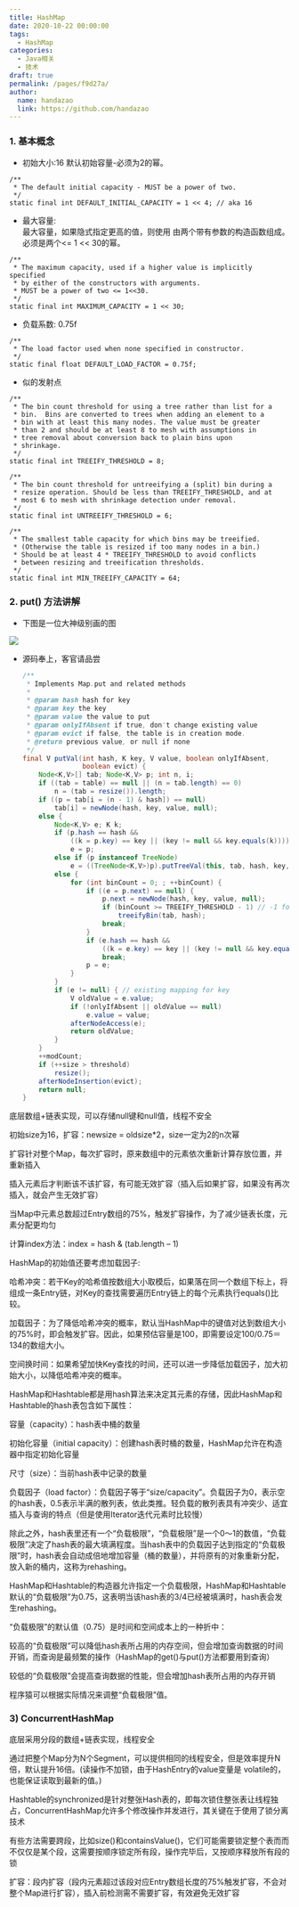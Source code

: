 ```yaml
---
title: HashMap
date: 2020-10-22 00:00:00
tags: 
  - HashMap
categories: 
  - Java相关
  - 技术
draft: true
permalink: /pages/f9d27a/
author: 
  name: handazao
  link: https://github.com/handazao
---
```


### 1. 基本概念

- 初始大小:16 默认初始容量-必须为2的幂。

```
/**
 * The default initial capacity - MUST be a power of two.
 */
static final int DEFAULT_INITIAL_CAPACITY = 1 << 4; // aka 16
```

- 最大容量:    
最大容量，如果隐式指定更高的值，则使用
由两个带有参数的构造函数组成。
必须是两个<= 1 << 30的幂。

```
/**
 * The maximum capacity, used if a higher value is implicitly specified
 * by either of the constructors with arguments.
 * MUST be a power of two <= 1<<30.
 */
static final int MAXIMUM_CAPACITY = 1 << 30;
```

- 负载系数: 0.75f

```
/**
 * The load factor used when none specified in constructor.
 */
static final float DEFAULT_LOAD_FACTOR = 0.75f;
```
-  似的发射点


```
/**
 * The bin count threshold for using a tree rather than list for a
 * bin.  Bins are converted to trees when adding an element to a
 * bin with at least this many nodes. The value must be greater
 * than 2 and should be at least 8 to mesh with assumptions in
 * tree removal about conversion back to plain bins upon
 * shrinkage.
 */
static final int TREEIFY_THRESHOLD = 8;
```



```
/**
 * The bin count threshold for untreeifying a (split) bin during a
 * resize operation. Should be less than TREEIFY_THRESHOLD, and at
 * most 6 to mesh with shrinkage detection under removal.
 */
static final int UNTREEIFY_THRESHOLD = 6;
```



```
/**
 * The smallest table capacity for which bins may be treeified.
 * (Otherwise the table is resized if too many nodes in a bin.)
 * Should be at least 4 * TREEIFY_THRESHOLD to avoid conflicts
 * between resizing and treeification thresholds.
 */
static final int MIN_TREEIFY_CAPACITY = 64;
```

### 2. put() 方法讲解

- 下图是一位大神级别画的图

![](/HashMap/743039306-5f458498e5f3ef07.png)

- 源码奉上，客官请品尝

  ```java
  /**
   * Implements Map.put and related methods
   *
   * @param hash hash for key
   * @param key the key
   * @param value the value to put
   * @param onlyIfAbsent if true, don't change existing value
   * @param evict if false, the table is in creation mode.
   * @return previous value, or null if none
   */
  final V putVal(int hash, K key, V value, boolean onlyIfAbsent,
                 boolean evict) {
      Node<K,V>[] tab; Node<K,V> p; int n, i;
      if ((tab = table) == null || (n = tab.length) == 0)
          n = (tab = resize()).length;
      if ((p = tab[i = (n - 1) & hash]) == null)
          tab[i] = newNode(hash, key, value, null);
      else {
          Node<K,V> e; K k;
          if (p.hash == hash &&
              ((k = p.key) == key || (key != null && key.equals(k))))
              e = p;
          else if (p instanceof TreeNode)
              e = ((TreeNode<K,V>)p).putTreeVal(this, tab, hash, key, value);
          else {
              for (int binCount = 0; ; ++binCount) {
                  if ((e = p.next) == null) {
                      p.next = newNode(hash, key, value, null);
                      if (binCount >= TREEIFY_THRESHOLD - 1) // -1 for 1st
                          treeifyBin(tab, hash);
                      break;
                  }
                  if (e.hash == hash &&
                      ((k = e.key) == key || (key != null && key.equals(k))))
                      break;
                  p = e;
              }
          }
          if (e != null) { // existing mapping for key
              V oldValue = e.value;
              if (!onlyIfAbsent || oldValue == null)
                  e.value = value;
              afterNodeAccess(e);
              return oldValue;
          }
      }
      ++modCount;
      if (++size > threshold)
          resize();
      afterNodeInsertion(evict);
      return null;
  }
  ```

底层数组+链表实现，可以存储null键和null值，线程不安全

初始size为16，扩容：newsize = oldsize*2，size一定为2的n次幂

扩容针对整个Map，每次扩容时，原来数组中的元素依次重新计算存放位置，并重新插入

插入元素后才判断该不该扩容，有可能无效扩容（插入后如果扩容，如果没有再次插入，就会产生无效扩容）

当Map中元素总数超过Entry数组的75%，触发扩容操作，为了减少链表长度，元素分配更均匀

计算index方法：index = hash & (tab.length – 1)

HashMap的初始值还要考虑加载因子:

哈希冲突：若干Key的哈希值按数组大小取模后，如果落在同一个数组下标上，将组成一条Entry链，对Key的查找需要遍历Entry链上的每个元素执行equals()比较。

加载因子：为了降低哈希冲突的概率，默认当HashMap中的键值对达到数组大小的75%时，即会触发扩容。因此，如果预估容量是100，即需要设定100/0.75＝134的数组大小。

空间换时间：如果希望加快Key查找的时间，还可以进一步降低加载因子，加大初始大小，以降低哈希冲突的概率。

HashMap和Hashtable都是用hash算法来决定其元素的存储，因此HashMap和Hashtable的hash表包含如下属性：

容量（capacity）：hash表中桶的数量

初始化容量（initial capacity）：创建hash表时桶的数量，HashMap允许在构造器中指定初始化容量

尺寸（size）：当前hash表中记录的数量

负载因子（load factor）：负载因子等于“size/capacity”。负载因子为0，表示空的hash表，0.5表示半满的散列表，依此类推。轻负载的散列表具有冲突少、适宜插入与查询的特点（但是使用Iterator迭代元素时比较慢）

除此之外，hash表里还有一个“负载极限”，“负载极限”是一个0～1的数值，“负载极限”决定了hash表的最大填满程度。当hash表中的负载因子达到指定的“负载极限”时，hash表会自动成倍地增加容量（桶的数量），并将原有的对象重新分配，放入新的桶内，这称为rehashing。

HashMap和Hashtable的构造器允许指定一个负载极限，HashMap和Hashtable默认的“负载极限”为0.75，这表明当该hash表的3/4已经被填满时，hash表会发生rehashing。

“负载极限”的默认值（0.75）是时间和空间成本上的一种折中：

较高的“负载极限”可以降低hash表所占用的内存空间，但会增加查询数据的时间开销，而查询是最频繁的操作（HashMap的get()与put()方法都要用到查询）

较低的“负载极限”会提高查询数据的性能，但会增加hash表所占用的内存开销

程序猿可以根据实际情况来调整“负载极限”值。

### 3)     ConcurrentHashMap

底层采用分段的数组+链表实现，线程安全

通过把整个Map分为N个Segment，可以提供相同的线程安全，但是效率提升N倍，默认提升16倍。(读操作不加锁，由于HashEntry的value变量是 volatile的，也能保证读取到最新的值。)

Hashtable的synchronized是针对整张Hash表的，即每次锁住整张表让线程独占，ConcurrentHashMap允许多个修改操作并发进行，其关键在于使用了锁分离技术

有些方法需要跨段，比如size()和containsValue()，它们可能需要锁定整个表而而不仅仅是某个段，这需要按顺序锁定所有段，操作完毕后，又按顺序释放所有段的锁

扩容：段内扩容（段内元素超过该段对应Entry数组长度的75%触发扩容，不会对整个Map进行扩容），插入前检测需不需要扩容，有效避免无效扩容